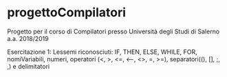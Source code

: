 # progettoCompilatori

Progetto per il corso di Compilatori presso Università degli Studi di Salerno a.a. 2018/2019 

Esercitazione 1:
Lessemi riconosciuti: IF, THEN, ELSE, WHILE, FOR, nomiVariabili, numeri, operatori (<, >, <=, <--, <>, =, >=),
separatori((), [], ;, ,) e delimitatori
